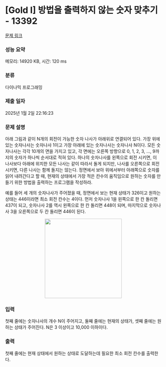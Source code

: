 # [Gold I] 방법을 출력하지 않는 숫자 맞추기 - 13392 

[문제 링크](https://www.acmicpc.net/problem/13392) 

### 성능 요약

메모리: 14920 KB, 시간: 120 ms

### 분류

다이나믹 프로그래밍

### 제출 일자

2025년 1월 2일 22:16:23

### 문제 설명

<p>아래 그림과 같이 N개의 회전이 가능한 숫자 나사가 아래위로 연결되어 있다. 가장 위에 있는 숫자나사는 숫자나사 1이고 가장 아래에 있는 숫자나사는 숫자나사 N이다. 모든 숫자나사는 각각 10개의 면을 가지고 있고, 각 면에는 오른쪽 방향으로 0, 1, 2, 3, …, 9까지의 숫자가 하나씩 순서대로 적혀 있다. 하나의 숫자나사를 왼쪽으로 회전 시키면, 이 나사보다 아래에 위치한 모든 나사는 같이 따라서 돌게 되지만, 나사를 오른쪽으로 회전시키면, 다른 나사는 함께 돌지는 않는다. 정면에서 보아 위에서부터 아래쪽으로 숫자를 읽어 내려간다고 할 때, 현재의 상태에서 가장 적은 칸수의 움직임으로 원하는 숫자를 만들기 위한 방법을 출력하는 프로그램을 작성하라.</p>

<p>예를 들어 세 개의 숫자나사가 주어졌을 때, 정면에서 보는 현재 상태가 326이고 원하는 상태는 446이라면 최소 회전 칸수는 4이다. 먼저 숫자나사 1을 왼쪽으로 한 칸 돌리면 437이 되고, 숫자나사 2를 역시 왼쪽으로 한 칸 돌리면 448이 되며, 마지막으로 숫자나사 3을 오른쪽으로 두 칸 돌리면 446이 된다.</p>

<p style="text-align: center;"><img alt="" src="https://upload.acmicpc.net/62a0dbc7-5004-46d4-824d-12b434a3b71d/-/preview/" style="width: 248px; height: 256px;"></p>

### 입력 

 <p>첫째 줄에는 숫자나사의 개수 N이 주어지고, 둘째 줄에는 현재의 상태가, 셋째 줄에는 원하는 상태가 주어진다. N은 3 이상이고 10,000 이하이다.</p>

### 출력 

 <p>첫째 줄에는 현재 상태에서 원하는 상태로 도달하는데 필요한 최소 회전 칸수를 출력한다.</p>

